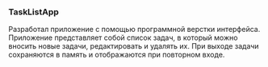 ### TaskListApp
Разработал приложение с помощью программной верстки интерфейса.
Приложение представляет собой список задач, в который можно вносить новые задачи, редактировать и удалять их. При выходе задачи сохраняются в память и отображаются при повторном входе.


